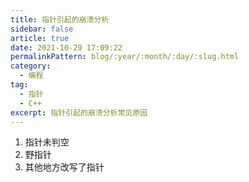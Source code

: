 ```yaml
---
title: 指针引起的崩溃分析
sidebar: false
article: true
date: 2021-10-29 17:09:22
permalinkPattern: blog/:year/:month/:day/:slug.html  
category: 
  - 编程
tag: 
  - 指针
  - C++  
excerpt: 指针引起的崩溃分析常见原因
---
```


1. 指针未判空
2. 野指针
3. 其他地方改写了指针
